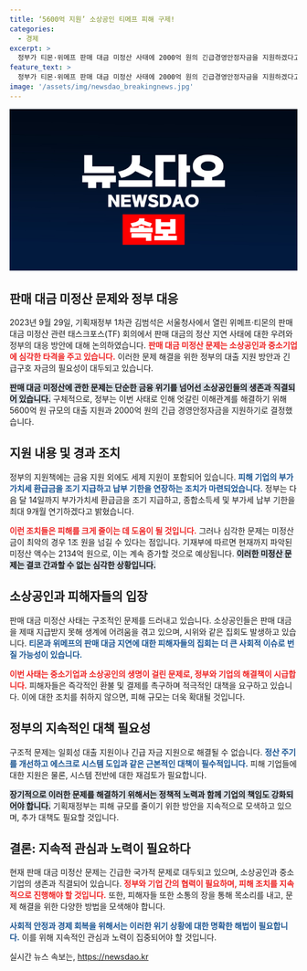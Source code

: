 ```yaml
---
title: ‘5600억 지원’ 소상공인 티메프 피해 구제!
categories:
  - 경제
excerpt: >
  정부가 티몬·위메프 판매 대금 미정산 사태에 2000억 원의 긴급경영안정자금을 지원하겠다고 발표했다. 그러나 피해 규모가 1조 원을 넘길 수 있다는 우려가 커지며, 근본적인 해결책으로 정산 정상화가 강조되고 있다.
feature_text: >
  정부가 티몬·위메프 판매 대금 미정산 사태에 2000억 원의 긴급경영안정자금을 지원하겠다고 발표했다. 그러나 피해 규모가 1조 원을 넘길 수 있다는 우려가 커지며, 근본적인 해결책으로 정산 정상화가 강조되고 있다.
image: '/assets/img/newsdao_breakingnews.jpg'
---
```


<p><img src="/assets/img/newsdao_breakingnews.jpg" alt="pcversion 속보" /></p>

<h2 data-ke-size="size26">판매 대금 미정산 문제와 정부 대응</h2>

<p data-ke-size="size16"></p>

<p>2023년 9월 29일, 기획재정부 1차관 김범석은 서울청사에서 열린 위메프·티몬의 판매 대금 미정산 관련 태스크포스(TF) 회의에서 판매 대금의 정산 지연 사태에 대한 우려와 정부의 대응 방안에 대해 논의하였습니다. <b><span style="color: #ee2323;">판매 대금 미정산 문제는 소상공인과 중소기업에 심각한 타격을 주고 있습니다.</span></b> 이러한 문제 해결을 위한 정부의 대출 지원 방안과 긴급구호 자금의 필요성이 대두되고 있습니다. </p>

<p><b><span style="background-color: #21538527;">판매 대금 미정산에 관한 문제는 단순한 금융 위기를 넘어선 소상공인들의 생존과 직결되어 있습니다.</span></b> 구체적으로, 정부는 이번 사태로 인해 엇갈린 이해관계를 해결하기 위해 5600억 원 규모의 대출 지원과 2000억 원의 긴급 경영안정자금을 지원하기로 결정했습니다. </p>

<h2 data-ke-size="size26">지원 내용 및 경과 조치</h2>

<p data-ke-size="size16"></p>

<p>정부의 지원책에는 금융 지원 외에도 세제 지원이 포함되어 있습니다. <b><span style="color: #1a5490;">피해 기업의 부가가치세 환급금을 조기 지급하고 납부 기한을 연장하는 조치가 마련되었습니다.</span></b> 정부는 다음 달 14일까지 부가가치세 환급금을 조기 지급하고, 종합소득세 및 부가세 납부 기한을 최대 9개월 연기하겠다고 밝혔습니다. </p>

<p><b><span style="color: #ee2323;">이런 조치들은 피해를 크게 줄이는 데 도움이 될 것입니다.</span></b> 그러나 심각한 문제는 미정산금이 최악의 경우 1조 원을 넘길 수 있다는 점입니다. 기재부에 따르면 현재까지 파악된 미정산 액수는 2134억 원으로, 이는 계속 증가할 것으로 예상됩니다. <b><span style="background-color: #21538527;">이러한 미정산 문제는 결코 간과할 수 없는 심각한 상황입니다.</span></b></p>

<h2 data-ke-size="size26">소상공인과 피해자들의 입장</h2>

<p data-ke-size="size16"></p>

<p>판매 대금 미정산 사태는 구조적인 문제를 드러내고 있습니다. 소상공인들은 판매 대금을 제때 지급받지 못해 생계에 어려움을 겪고 있으며, 시위와 같은 집회도 발생하고 있습니다. <b><span style="color: #1a5490;">티몬과 위메프의 판매 대금 지연에 대한 피해자들의 집회는 더 큰 사회적 이슈로 번질 가능성이 있습니다.</span></b></p>

<p><b><span style="color: #ee2323;">이번 사태는 중소기업과 소상공인의 생명이 걸린 문제로, 정부와 기업의 해결책이 시급합니다.</span></b> 피해자들은 즉각적인 환불 및 결제를 촉구하며 적극적인 대책을 요구하고 있습니다. 이에 대한 조치를 취하지 않으면, 피해 규모는 더욱 확대될 것입니다. </p>

<h2 data-ke-size="size26">정부의 지속적인 대책 필요성</h2>

<p data-ke-size="size16"></p>

<p>구조적 문제는 일회성 대출 지원이나 긴급 자금 지원으로 해결될 수 없습니다. <b><span style="color: #1a5490;">정산 주기를 개선하고 에스크로 시스템 도입과 같은 근본적인 대책이 필수적입니다.</span></b> 피해 기업들에 대한 지원은 물론, 시스템 전반에 대한 재검토가 필요합니다. </p>

<p><b><span style="background-color: #21538527;">장기적으로 이러한 문제를 해결하기 위해서는 정책적 노력과 함께 기업의 책임도 강화되어야 합니다.</span></b> 기획재정부는 피해 규모를 줄이기 위한 방안을 지속적으로 모색하고 있으며, 추가 대책도 필요할 것입니다. </p>

<h2 data-ke-size="size26">결론: 지속적 관심과 노력이 필요하다</h2>

<p data-ke-size="size16"></p>

<p>현재 판매 대금 미정산 문제는 긴급한 국가적 문제로 대두되고 있으며, 소상공인과 중소기업의 생존과 직결되어 있습니다. <b><span style="color: #ee2323;">정부와 기업 간의 협력이 필요하며, 피해 조치를 지속적으로 진행해야 할 것입니다.</span></b> 또한, 피해자들 또한 소통의 장을 통해 목소리를 내고, 문제 해결을 위한 다양한 방법을 모색해야 합니다. </p>

<p><b><span style="color: #1a5490;">사회적 안정과 경제 회복을 위해서는 이러한 위기 상황에 대한 명확한 해법이 필요합니다.</span></b> 이를 위해 지속적인 관심과 노력이 집중되어야 할 것입니다. </p>

<p data-ke-size="size16"></p>
실시간 뉴스 속보는, <a href="https://newsdao.kr" rel="dofollow">https://newsdao.kr</a>


